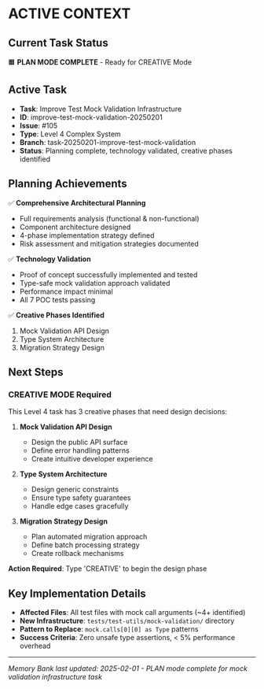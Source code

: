 # ACTIVE CONTEXT

## Current Task Status

🟧 **PLAN MODE COMPLETE** - Ready for CREATIVE Mode

## Active Task

- **Task**: Improve Test Mock Validation Infrastructure
- **ID**: improve-test-mock-validation-20250201
- **Issue**: #105
- **Type**: Level 4 Complex System
- **Branch**: task-20250201-improve-test-mock-validation
- **Status**: Planning complete, technology validated, creative phases identified

## Planning Achievements

✅ **Comprehensive Architectural Planning**

- Full requirements analysis (functional & non-functional)
- Component architecture designed
- 4-phase implementation strategy defined
- Risk assessment and mitigation strategies documented

✅ **Technology Validation**

- Proof of concept successfully implemented and tested
- Type-safe mock validation approach validated
- Performance impact minimal
- All 7 POC tests passing

✅ **Creative Phases Identified**

1. Mock Validation API Design
2. Type System Architecture
3. Migration Strategy Design

## Next Steps

### CREATIVE MODE Required

This Level 4 task has 3 creative phases that need design decisions:

1. **Mock Validation API Design**
   - Design the public API surface
   - Define error handling patterns
   - Create intuitive developer experience

2. **Type System Architecture**
   - Design generic constraints
   - Ensure type safety guarantees
   - Handle edge cases gracefully

3. **Migration Strategy Design**
   - Plan automated migration approach
   - Define batch processing strategy
   - Create rollback mechanisms

**Action Required**: Type 'CREATIVE' to begin the design phase

## Key Implementation Details

- **Affected Files**: All test files with mock call arguments (~4+ identified)
- **New Infrastructure**: `tests/test-utils/mock-validation/` directory
- **Pattern to Replace**: `mock.calls[0][0] as Type` patterns
- **Success Criteria**: Zero unsafe type assertions, < 5% performance overhead

---

_Memory Bank last updated: 2025-02-01 - PLAN mode complete for mock validation infrastructure task_
